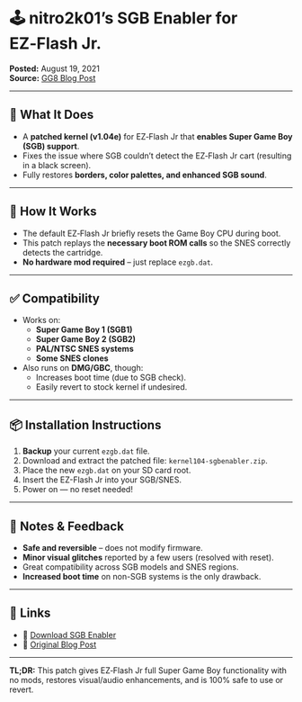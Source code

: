 # 🕹️ nitro2k01’s SGB Enabler for EZ‑Flash Jr.

**Posted:** August 19, 2021  
**Source:** [GG8 Blog Post](https://blog.gg8.se/wordpress/2021/08/19/nitro2k01s-sgb-enabler-for-ez-flash-jr/)

---

## 🎯 What It Does
- A **patched kernel (v1.04e)** for EZ‑Flash Jr that **enables Super Game Boy (SGB) support**.
- Fixes the issue where SGB couldn’t detect the EZ‑Flash Jr cart (resulting in a black screen).
- Fully restores **borders, color palettes, and enhanced SGB sound**.

---

## 🔧 How It Works
- The default EZ‑Flash Jr briefly resets the Game Boy CPU during boot.
- This patch replays the **necessary boot ROM calls** so the SNES correctly detects the cartridge.
- **No hardware mod required** – just replace `ezgb.dat`.

---

## ✅ Compatibility
- Works on:
  - **Super Game Boy 1 (SGB1)**
  - **Super Game Boy 2 (SGB2)**
  - **PAL/NTSC SNES systems**
  - **Some SNES clones**
- Also runs on **DMG/GBC**, though:
  - Increases boot time (due to SGB check).
  - Easily revert to stock kernel if undesired.

---

## 📦 Installation Instructions
1. **Backup** your current `ezgb.dat` file.
2. Download and extract the patched file: `kernel104-sgbenabler.zip`.
3. Place the new `ezgb.dat` on your SD card root.
4. Insert the EZ-Flash Jr into your SGB/SNES.
5. Power on — no reset needed!

---

## 📝 Notes & Feedback
- **Safe and reversible** – does not modify firmware.
- **Minor visual glitches** reported by a few users (resolved with reset).
- Great compatibility across SGB models and SNES regions.
- **Increased boot time** on non-SGB systems is the only drawback.

---

## 🔗 Links
- 🔽 [Download SGB Enabler](https://blog.gg8.se/wordpress/wp-content/uploads/kernel104-sgbenabler.zip)
- 📰 [Original Blog Post](https://blog.gg8.se/wordpress/2021/08/19/nitro2k01s-sgb-enabler-for-ez-flash-jr/)

---

**TL;DR:** This patch gives EZ‑Flash Jr full Super Game Boy functionality with no mods, restores visual/audio enhancements, and is 100% safe to use or revert.
